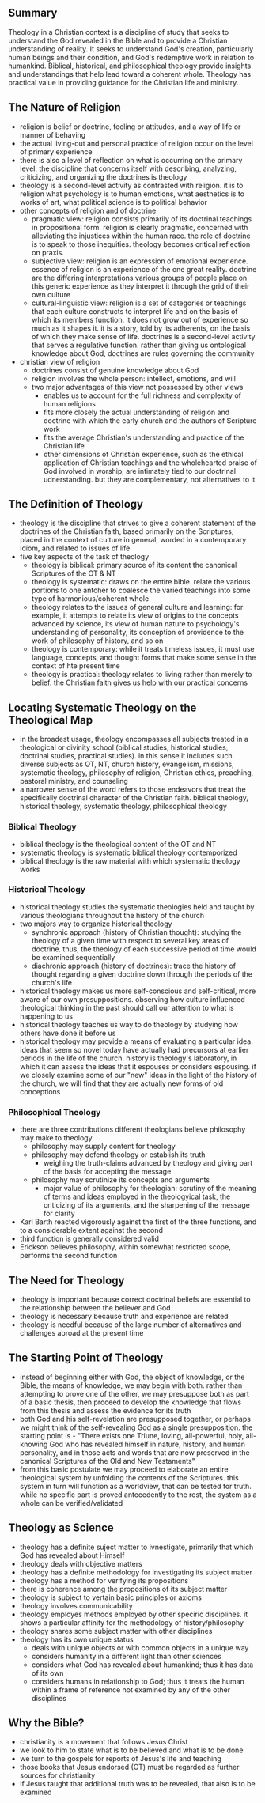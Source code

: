 ## Summary
Theology in a Christian context is a discipline of study that seeks to understand the God revealed in the Bible and to provide a Christian understanding of reality. It seeks to understand God's creation, particularly human beings and their condition, and God's redemptive work in relation to humankind. Biblical, historical, and philosophical theology provide insights and understandings that help lead toward a coherent whole. Theology has practical value in providing guidance for the Christian life and ministry.

## The Nature of Religion
* religion is belief or doctrine, feeling or attitudes, and a  way of life or manner of behaving
* the actual living-out and personal practice of religion occur on the level of primary experience
* there is also a level of reflection on what is occurring on the primary level. the discipline that concerns itself with describing, analyzing, criticizing, and organizing the doctrines is theology
* theology is a second-level activity as contrasted with religion. it is to religion what psychology is to human emotions, what aesthetics is to works of art, what political science is to political behavior
* other concepts of religion and of doctrine
    * pragmatic view: religion consists primarily of its doctrinal teachings in propositional form. religion is clearly pragmatic, concerned with alleviating the injustices within the human race. the role of doctrine is to speak to those inequities. theology becomes critical reflection on praxis.
    * subjective view: religion is an expression of emotional experience. essence of religion is an experience of the one great reality. doctrine are the differing interpretations various groups of people place on this generic experience as they interpret it through the grid of their own culture
    * cultural-linguistic view: religion is a set of categories or teachings that each culture constructs to interpret life and on the basis of which its members function. it does not grow out of experience so much as it shapes it. it is a story, told by its adherents, on the basis of which they make sense of life. doctrines is a second-level activity that serves a regulative function. rather than giving us ontological knowledge about God, doctrines are rules governing the community
* christian view of religion
    * doctrines consist of genuine knowledge about God
    * religion involves the whole person: intellect, emotions, and will
    * two major advantages of this view not possessed by other views
        * enables us to account for the full richness and complexity of human religions
        * fits more closely the actual understanding of religion and doctrine with which the early church and the authors of Scripture work
        * fits the average Christian's understanding and practice of the Christian life
        * other dimensions of Christian experience, such as the ethical application of Christian teachings and the wholehearted praise of God involved in worship, are intimately tied to our doctrinal udnerstanding. but they are complementary, not alternatives to it

## The Definition of Theology
* theology is the discipline that strives to give a coherent statement of the doctrines of the Christian faith, based primarily on the Scriptures, placed in the context of culture in general, worded in a contemporary idiom, and related to issues of life
* five key aspects of the task of theology
    * theology is biblical: primary source of its content the canonical Scriptures of the OT & NT
    * theology is systematic: draws on the entire bible. relate the various portions to one antoher to coalesce the varied teachings into some type of harmonious/coherent whole
    * theology relates to the issues of general culture and learning: for example, it attempts to relate its view of origins to the concepts advanced by science, its view of human nature to psychology's understanding of personality, its conception of providence to the work of philosophy of history, and so on
    * theology is contemporary: while it treats timeless issues, it must use language, concepts, and thought forms that make some sense in the context of hte present time
    * theology is practical: theology relates to living rather than merely to belief. the Christian faith gives us help with our practical concerns

## Locating Systematic Theology on the Theological Map
* in the broadest usage, theology encompasses all subjects treated in a theological or divinity school (biblical studies, historical studies, doctrinal studies, practical studies). in this sense it includes such diverse subjects as OT, NT, church history, evangelism, missions, systematic theology, philosophy of religion, Christian ethics, preaching, pastoral ministry, and counseling
* a narrower sense of the word refers to those endeavors that treat the specifically doctrinal character of the Christian faith. biblical theology, historical theology, systematic theology, philosophical theology

### Biblical Theology
* biblical theology is the theological content of the OT and NT
* systematic theology is systematic biblical theology contemporized
* biblical theology is the raw material with which systematic theology works

### Historical Theology
* historical theology studies the systematic theologies held and taught by various theologians throughout the history of the church
* two majors way to organize historical theology
    * synchronic approach (history of Christian thought): studying the theology of a given time with respect to several key areas of doctrine. thus, the theology of each successive period of time would be examined sequentially
    * diachronic approach (history of doctrines): trace the history of thought regarding a given doctrine down through the periods of the church's life
* historical theology makes us more self-conscious and self-critical, more aware of our own presuppositions. observing how culture influenced theological thinking in the past should call our attention to what is happening to us
* historical theology teaches us way to do theology by studying how others have done it before us
* historical theology may provide a means of evaluating a particular idea. ideas that seem so novel today have actually had precursors at earlier periods in the life of the church. history is theology's laboratory, in which it can assess the ideas that it espouses or considers espousing. if we closely examine some of our "new" ideas in the light of the history of the church, we will find that they are actually new forms of old conceptions

### Philosophical Theology
* there are three contributions different theologians believe philosophy may make to theology
    * philosophy may supply content for theology
    * philosophy may defend theology or establish its truth
        * weighing the truth-claims advanced by theology and giving part of the basis for accepting the message
    * philosophy may scrutinize its concepts and arguments
        * major value of philosophy for theologian: scrutiny of the meaning of terms and ideas employed in the theologyical task, the criticizing of its arguments, and the sharpening of the message for clarity
* Karl Barth reacted vigorously against the first of the three functions, and to a considerable extent against the second
* third function is generally considered valid
* Erickson believes philosophy, within somewhat restricted scope, performs the second function

## The Need for Theology
* theology is important because correct doctrinal beliefs are essential to the relationship between the believer and God
* theology is necessary because truth and experience are related
* theology is needful because of the large number of alternatives and challenges abroad at the present time

## The Starting Point of Theology
* instead of beginning either with God, the object of knowledge, or the Bible, the means of knowledge, we may begin with both. rather than attempting to prove one of the other, we may presuppose both as part of a basic thesis, then proceed to develop the knowledge that flows from this thesis and assess the evidence for its truth
* both God and his self-revelation are presupposed together, or perhaps we might think of the self-revealing God as a single presupposition. the starting point is - "There exists one Triune, loving, all-powerful, holy, all-knowing God who has revealed himself in nature, history, and human personality, and in those acts and words that are now preserved in the canonical Scriptures of the Old and New Testaments"
* from this basic postulate we may proceed to elaborate an entire theological system by unfolding the contents of the Scriptures. this system in turn will function as a worldview, that can be tested for truth. while no specific part is proved antecedently to the rest, the system as a whole can be verified/validated

## Theology as Science
* theology has a definite suject matter to ivnestigate, primarily that which God has revealed about Himself
* theology deals with objective matters
* theology has a definite methodology for investigating its subject matter
* theology has a method for verifying its propositions
* there is coherence among the propositions of its subject matter
* theology is subject to vertain basic principles or axioms
* theology involves communicability
* theology employes methods employed by other speciric disciplines. it shows a particular affinity for the methodology of history/philosophy
* theology shares some subject matter with other disciplines
* theology has its own unique status
    * deals with unique objects or with common objects in a unique way
    * considers humanity in a different light than other sciences
    * considers what God has revealed about humankind; thus it has data of its own
    * considers humans in relationship to God; thus it treats the human within a frame of reference not examined by any of the other disciplines

## Why the Bible?
* christianity is a movement that follows Jesus Christ
* we look to him to state what is to be believed and what is to be done
* we turn to the gospels for reports of Jesus's life and teaching
* those books that Jesus endorsed (OT) must be regarded as further sources for christianity
* if Jesus taught that additional truth was to be revealed, that also is to be examined
